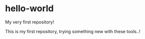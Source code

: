 # hello-world

My very first repository!

This is my first repository, trying something new with these tools..!
